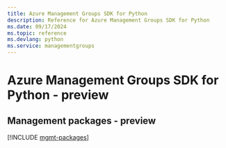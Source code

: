 ```yaml
---
title: Azure Management Groups SDK for Python
description: Reference for Azure Management Groups SDK for Python
ms.date: 09/17/2024
ms.topic: reference
ms.devlang: python
ms.service: managementgroups
---
```

# Azure Management Groups SDK for Python - preview

## Management packages - preview
[!INCLUDE [mgmt-packages](management-groups-mgmt-index.md)]